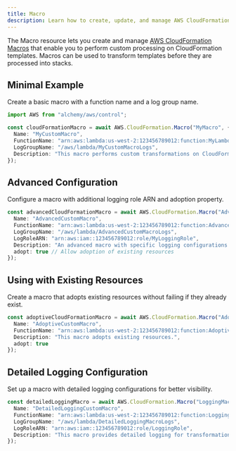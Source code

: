 ```yaml
---
title: Macro
description: Learn how to create, update, and manage AWS CloudFormation Macros using Alchemy Cloud Control.
---
```


The Macro resource lets you create and manage [AWS CloudFormation Macros](https://docs.aws.amazon.com/cloudformation/latest/userguide/) that enable you to perform custom processing on CloudFormation templates. Macros can be used to transform templates before they are processed into stacks.

## Minimal Example

Create a basic macro with a function name and a log group name.

```ts
import AWS from "alchemy/aws/control";

const cloudFormationMacro = await AWS.CloudFormation.Macro("MyMacro", {
  Name: "MyCustomMacro",
  FunctionName: "arn:aws:lambda:us-west-2:123456789012:function:MyLambdaFunction",
  LogGroupName: "/aws/lambda/MyCustomMacroLogs",
  Description: "This macro performs custom transformations on CloudFormation templates."
});
```

## Advanced Configuration

Configure a macro with additional logging role ARN and adoption property.

```ts
const advancedCloudFormationMacro = await AWS.CloudFormation.Macro("AdvancedMacro", {
  Name: "AdvancedCustomMacro",
  FunctionName: "arn:aws:lambda:us-west-2:123456789012:function:AdvancedLambdaFunction",
  LogGroupName: "/aws/lambda/AdvancedCustomMacroLogs",
  LogRoleARN: "arn:aws:iam::123456789012:role/MyLoggingRole",
  Description: "An advanced macro with specific logging configurations.",
  adopt: true // Allow adoption of existing resources
});
```

## Using with Existing Resources

Create a macro that adopts existing resources without failing if they already exist.

```ts
const adoptiveCloudFormationMacro = await AWS.CloudFormation.Macro("AdoptiveMacro", {
  Name: "AdoptiveCustomMacro",
  FunctionName: "arn:aws:lambda:us-west-2:123456789012:function:AdoptiveLambdaFunction",
  Description: "This macro adopts existing resources.",
  adopt: true
});
```

## Detailed Logging Configuration

Set up a macro with detailed logging configurations for better visibility.

```ts
const detailedLoggingMacro = await AWS.CloudFormation.Macro("LoggingMacro", {
  Name: "DetailedLoggingCustomMacro",
  FunctionName: "arn:aws:lambda:us-west-2:123456789012:function:LoggingLambdaFunction",
  LogGroupName: "/aws/lambda/DetailedLoggingMacroLogs",
  LogRoleARN: "arn:aws:iam::123456789012:role/LoggingRole",
  Description: "This macro provides detailed logging for transformations."
});
```